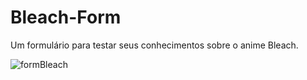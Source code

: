 # Bleach-Form
Um formulário para testar seus conhecimentos sobre o anime Bleach.

![formBleach](https://github.com/LightDwaine/Bleach-Form/assets/85041322/112ebf6e-b0a0-45a6-bac8-255a3052382c)
